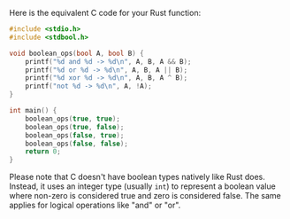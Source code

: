 Here is the equivalent C code for your Rust function:

```c
#include <stdio.h>
#include <stdbool.h>

void boolean_ops(bool A, bool B) {
    printf("%d and %d -> %d\n", A, B, A && B);
    printf("%d or %d -> %d\n", A, B, A || B);
    printf("%d xor %d -> %d\n", A, B, A ^ B);
    printf("not %d -> %d\n", A, !A);
}

int main() {
    boolean_ops(true, true);
    boolean_ops(true, false);
    boolean_ops(false, true);
    boolean_ops(false, false);
    return 0;
}
```
Please note that C doesn't have boolean types natively like Rust does. Instead, it uses an integer type (usually `int`) to represent a boolean value where non-zero is considered true and zero is considered false. The same applies for logical operations like "and" or "or".
